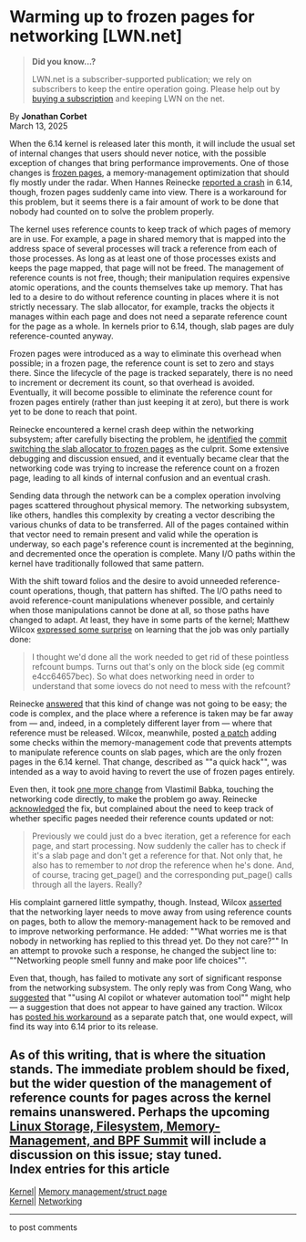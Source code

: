 # Warming up to frozen pages for networking [LWN.net]

> **Did you know...?**
> 
> LWN.net is a subscriber-supported publication; we rely on subscribers to keep the entire operation going. Please help out by [buying a subscription](/Promo/nst-nag4/subscribe) and keeping LWN on the net. 

By **Jonathan Corbet**  
March 13, 2025 

When the 6.14 kernel is released later this month, it will include the usual set of internal changes that users should never notice, with the possible exception of changes that bring performance improvements. One of those changes is [frozen pages](/Articles/1000654/), a memory-management optimization that should fly mostly under the radar. When Hannes Reinecke [reported a crash](/ml/all/08c29e4b-2f71-4b6d-8046-27e407214d8c@suse.com) in 6.14, though, frozen pages suddenly came into view. There is a workaround for this problem, but it seems there is a fair amount of work to be done that nobody had counted on to solve the problem properly. 

The kernel uses reference counts to keep track of which pages of memory are in use. For example, a page in shared memory that is mapped into the address space of several processes will track a reference from each of those processes. As long as at least one of those processes exists and keeps the page mapped, that page will not be freed. The management of reference counts is not free, though; their manipulation requires expensive atomic operations, and the counts themselves take up memory. That has led to a desire to do without reference counting in places where it is not strictly necessary. The slab allocator, for example, tracks the objects it manages within each page and does not need a separate reference count for the page as a whole. In kernels prior to 6.14, though, slab pages are duly reference-counted anyway. 

Frozen pages were introduced as a way to eliminate this overhead when possible; in a frozen page, the reference count is set to zero and stays there. Since the lifecycle of the page is tracked separately, there is no need to increment or decrement its count, so that overhead is avoided. Eventually, it will become possible to eliminate the reference count for frozen pages entirely (rather than just keeping it at zero), but there is work yet to be done to reach that point. 

Reinecke encountered a kernel crash deep within the networking subsystem; after carefully bisecting the problem, he [identified](/ml/all/509dd4d3-85e9-40b2-a967-8c937909a1bf@suse.com) the [commit switching the slab allocator to frozen pages](https://git.kernel.org/linus/9aec2fb0fd5e) as the culprit. Some extensive debugging and discussion ensued, and it eventually became clear that the networking code was trying to increase the reference count on a frozen page, leading to all kinds of internal confusion and an eventual crash. 

Sending data through the network can be a complex operation involving pages scattered throughout physical memory. The networking subsystem, like others, handles this complexity by creating a vector describing the various chunks of data to be transferred. All of the pages contained within that vector need to remain present and valid while the operation is underway, so each page's reference count is incremented at the beginning, and decremented once the operation is complete. Many I/O paths within the kernel have traditionally followed that same pattern. 

With the shift toward folios and the desire to avoid unneeded reference-count operations, though, that pattern has shifted. The I/O paths need to avoid reference-count manipulations whenever possible, and certainly when those manipulations cannot be done at all, so those paths have changed to adapt. At least, they have in some parts of the kernel; Matthew Wilcox [expressed some surprise](/ml/all/Z8cm5bVJsbskj4kC@casper.infradead.org) on learning that the job was only partially done: 

> I thought we'd done all the work needed to get rid of these pointless refcount bumps. Turns out that's only on the block side (eg commit e4cc64657bec). So what does networking need in order to understand that some iovecs do not need to mess with the refcount? 

Reinecke [answered](/ml/all/a4bbf5a7-c931-4e22-bb47-3783e4adcd23@suse.com) that this kind of change was not going to be easy; the code is complex, and the place where a reference is taken may be far away from — and, indeed, in a completely different layer from — where that reference must be released. Wilcox, meanwhile, posted [a patch](/ml/all/Z8dA8l1NR-xmFWyq@casper.infradead.org) adding some checks within the memory-management code that prevents attempts to manipulate reference counts on slab pages, which are the only frozen pages in the 6.14 kernel. That change, described as ""a quick hack"", was intended as a way to avoid having to revert the use of frozen pages entirely. 

Even then, it took [one more change](/ml/all/d6e65c4c-a575-4389-a801-2ba40e1d25e1@suse.cz) from Vlastimil Babka, touching the networking code directly, to make the problem go away. Reinecke [acknowledged](/ml/all/7439cb2f-6a97-494b-aa10-e9bebb218b58@suse.de) the fix, but complained about the need to keep track of whether specific pages needed their reference counts updated or not: 

> Previously we could just do a bvec iteration, get a reference for each page, and start processing. Now suddenly the caller has to check if it's a slab page and don't get a reference for that. Not only that, he also has to remember to _not_ drop the reference when he's done. And, of course, tracing get_page() and the corresponding put_page() calls through all the layers. Really? 

His complaint garnered little sympathy, though. Instead, Wilcox [asserted](/ml/all/Z8iTzPRieLB7Ee-9@casper.infradead.org) that the networking layer needs to move away from using reference counts on pages, both to allow the memory-management hack to be removed and to improve networking performance. He added: ""What worries me is that nobody in networking has replied to this thread yet. Do they not care?"" In an attempt to provoke such a response, he changed the subject line to: ""Networking people smell funny and make poor life choices"". 

Even that, though, has failed to motivate any sort of significant response from the networking subsystem. The only reply was from Cong Wang, who [suggested](/ml/all/Z8jwe7dFXVEI9fT1@pop-os.localdomain/) that ""using AI copilot or whatever automation tool"" might help — a suggestion that does not appear to have gained any traction. Wilcox has [posted his workaround](/ml/all/20250310143544.1216127-1-willy@infradead.org) as a separate patch that, one would expect, will find its way into 6.14 prior to its release. 

As of this writing, that is where the situation stands. The immediate problem should be fixed, but the wider question of the management of reference counts for pages across the kernel remains unanswered. Perhaps the upcoming [Linux Storage, Filesystem, Memory-Management, and BPF Summit](https://events.linuxfoundation.org/lsfmmbpf/) will include a discussion on this issue; stay tuned.  
Index entries for this article  
---  
[Kernel](/Kernel/Index)| [Memory management/struct page](/Kernel/Index#Memory_management-struct_page)  
[Kernel](/Kernel/Index)| [Networking](/Kernel/Index#Networking)  
  


* * *

to post comments 
